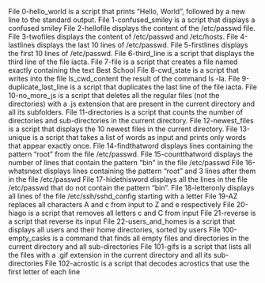 File 0-hello_world is a script that prints “Hello, World”, followed by a new line to the standard output.
File 1-confused_smiley is a script that displays a confused smiley
File 2-hellofile displays the content of the /etc/passwd file.
File 3-twofiles displays the content of /etc/passwd and /etc/hosts.
File 4-lastlines displays the last 10 lines of /etc/passwd.
File 5-firstlines displays the first 10 lines of /etc/passwd.
File 6-third_line is a script that displays the third line of the file iacta.
File 7-file is a script that creates a file named exactly containing the text Best School
File 8-cwd_state is a script that writes into the file ls_cwd_content the result of the command ls -la.
File 9-duplicate_last_line is a script that duplicates the last line of the file iacta.
File 10-no_more_js is a script that deletes all the regular files (not the directories) with a .js extension that are present in the current directory and all its subfolders.
File 11-directories is a script that counts the number of directories and sub-directories in the current directory.
File 12-newest_files is a script that displays the 10 newest files in the current directory.
File 13-unique is a script that takes a list of words as input and prints only words that appear exactly once.
File 14-findthatword displays lines containing the pattern “root” from the file /etc/passwd.
File 15-countthatword displays the number of lines that contain the pattern “bin” in the file /etc/passwd
File 16-whatsnext displays lines containing the pattern “root” and 3 lines after them in the file /etc/passwd
File 17-hidethisword displays all the lines in the file /etc/passwd that do not contain the pattern “bin”.
File 18-letteronly displays all lines of the file /etc/ssh/sshd_config starting with a letter
File 19-AZ replaces all characters A and c from input to Z and e respectively
File 20-hiago is a script that removes all letters c and C from input
File 21-reverse is a script that reverse its input
File 22-users_and_homes is a script that displays all users and their home directories, sorted by users
File 100-empty_casks is a command that finds all empty files and directories in the current directory and all sub-directories
File 101-gifs is a script that lists all the files with a .gif extension in the current directory and all its sub-directories
File 102-acrostic is a script that decodes acrostics that use the first letter of each line
